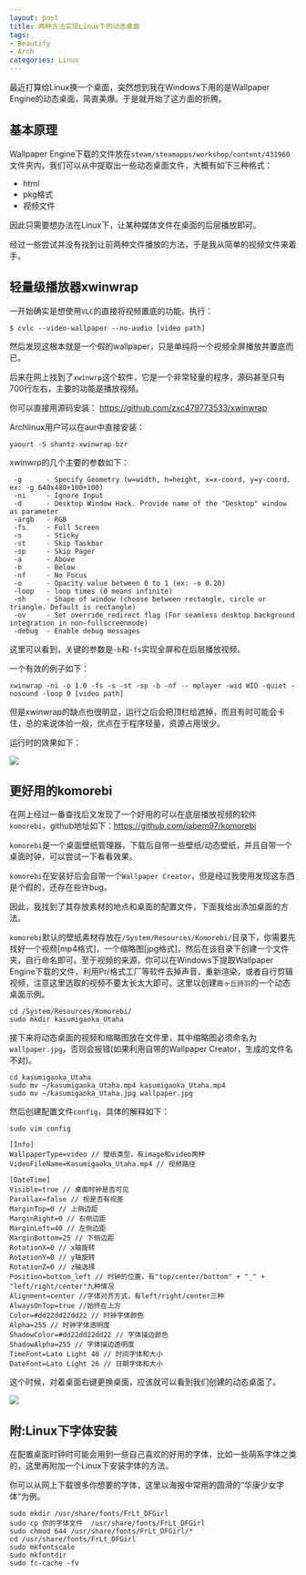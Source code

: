 ```yaml
---
layout: post
title: 两种方法实现Linux下的动态桌面
tags:
- Beautify
- Arch
categories: Linux
---
```


最近打算给Linux换一个桌面，突然想到我在Windows下用的是Wallpaper Engine的动态桌面，简直美爆。于是就开始了这方面的折腾。

## 基本原理

Wallpaper Engine下载的文件放在`steam/steamapps/workshop/content/431960`文件夹内，我们可以从中提取出一些动态桌面文件，大概有如下三种格式：

* html
* pkg格式
* 视频文件

因此只需要想办法在Linux下，让某种媒体文件在桌面的后层播放即可。

经过一些尝试并没有找到让前两种文件播放的方法，于是我从简单的视频文件来着手。

## 轻量级播放器xwinwrap

一开始确实是想使用`VLC`的直接将视频置底的功能，执行：

```
$ cvlc --video-wallpaper --no-audio [video path]
```

然后发现这根本就是一个假的wallpaper，只是单纯将一个视频全屏播放并置底而已。

后来在网上找到了`xwinwrp`这个软件，它是一个非常轻量的程序，源码甚至只有700行左右，主要的功能是播放视频。

你可以直接用源码安装： https://github.com/zxc479773533/xwinwrap

Archlinux用户可以在aur中直接安装：

```
yaourt -S shantz-xwinwrap-bzr
```

xwinwrp的几个主要的参数如下：

```
 -g      - Specify Geometry (w=width, h=height, x=x-coord, y=y-coord. ex: -g 640x480+100+100)
 -ni     - Ignore Input
 -d      - Desktop Window Hack. Provide name of the "Desktop" window as parameter
 -argb   - RGB
 -fs     - Full Screen
 -s      - Sticky
 -st     - Skip Taskbar
 -sp     - Skip Pager
 -a      - Above
 -b      - Below
 -nf     - No Focus
 -o      - Opacity value between 0 to 1 (ex: -o 0.20)
 -loop   - loop times (0 means infinite)
 -sh     - Shape of window (choose between rectangle, circle or triangle. Default is rectangle)
 -ov     - Set override_redirect flag (For seamless desktop background integration in non-fullscreenmode)
 -debug  - Enable debug messages
```

这里可以看到，关键的参数是`-b`和`-fs`实现全屏和在后层播放视频。

一个有效的例子如下：

```
xwinwrap -ni -o 1.0 -fs -s -st -sp -b -nf -- mplayer -wid WID -quiet -nosound -loop 0 [video path]
```

但是xwinwrap的缺点也很明显，运行之后会把顶栏给遮掉，而且有时可能会卡住，总的来说体验一般，优点在于程序轻量，资源占用很少。

运行时的效果如下：

![](https://raw.githubusercontent.com/zxc479773533/zxc479773533.github.io/master/_posts/images/Linux-Live-Wallpaper-01.png)

## 更好用的komorebi

在网上经过一番查找后又发现了一个好用的可以在底层播放视频的软件`komorebi`，github地址如下：https://github.com/iabem97/komorebi

`komorebi`是一个桌面壁纸管理器，下载后自带一些壁纸/动态壁纸，并且自带一个桌面时钟，可以尝试一下看看效果。

`komorebi`在安装好后会自带一个`Wallpaper Creator`，但是经过我使用发现这东西是个假的，还存在些许bug。

因此，我找到了其存放素材的地点和桌面的配置文件，下面我给出添加桌面的方法。

`komorebi`默认的壁纸素材存放在`/System/Resources/Komorebi/`目录下，你需要先找好一个视频[mp4格式]，一个缩略图[jpg格式]，然后在该目录下创建一个文件夹，自行命名即可。至于视频的来源，你可以在Windows下提取Wallpaper Engine下载的文件，利用Pr/格式工厂等软件去掉声音，重新渲染，或者自行剪辑视频，注意这里选取的视频不要太长太大即可。这里以创建`霞ヶ丘詩羽`的一个动态桌面示例。

```
cd /System/Resources/Komorebi/
sudo mkdir kasumigaoka_Utaha
```

接下来将动态桌面的视频和缩略图放在文件里，其中缩略图必须命名为`wallpaper.jpg`，否则会报错(如果利用自带的Wallpaper Creator，生成的文件名不对)。

```
cd kasumigaoka_Utaha
sudo mv ~/kasumigaoka_Utaha.mp4 kasumigaoka_Utaha.mp4
sudo mv ~/kasumigaoka_Utaha.jpg wallpaper.jpg
```

然后创建配置文件`config`，具体的解释如下：

```
sudo vim config
```

```
[Info]
WallpaperType=video // 壁纸类型，有image和video两种
VideoFileName=Kasumigaoka_Utaha.mp4 // 视频路径

[DateTime]
Visible=true // 桌面时钟是否可见
Parallax=false // 视是否有视差
MarginTop=0 // 上侧边距
MarginRight=0 // 右侧边距
MarginLeft=40 // 左侧边距
MarginBottom=25 // 下侧边距
RotationX=0 // x轴旋转
RotationY=0 // y轴旋转
RotationZ=0 // z轴选择
Position=bottom_left // 时钟的位置，有"top/center/bottom" + "_" + "left/right/center"九种情况
Alignment=center //字体对齐方式，有left/right/center三种
AlwaysOnTop=true //始终在上方
Color=#dd22dd22dd22 // 时钟字体颜色
Alpha=255 // 时钟字体透明度
ShadowColor=#dd22dd22dd22 // 字体描边颜色
ShadowAlpha=255 // 字体描边透明度
TimeFont=Lato Light 40 // 时间字体和大小
DateFont=Lato Light 26 // 日期字体和大小
```

这个时候，对着桌面右键更换桌面，应该就可以看到我们创建的动态桌面了。

![](https://github.com/zxc479773533/zxc479773533.github.io/raw/master/_posts/images/Linux-Live-Wallpaper-02.gif)

## 附:Linux下字体安装

在配置桌面时钟时可能会用到一些自己喜欢的好用的字体，比如一些萌系字体之类的，这里再附加一个Linux下安装字体的方法。

你可以从网上下载很多你想要的字体，这里以海报中常用的圆滑的”华康少女字体“为例。

```
sudo mkdir /usr/share/fonts/FrLt_DFGirl
sudo cp 你的字体文件  /usr/share/fonts/FrLt_DFGirl
sudo chmod 644 /usr/share/fonts/FrLt_DFGirl/*
cd /usr/share/fonts/FrLt_DFGirl
sudo mkfontscale
sudo mkfontdir
sudo fc-cache -fv
```
